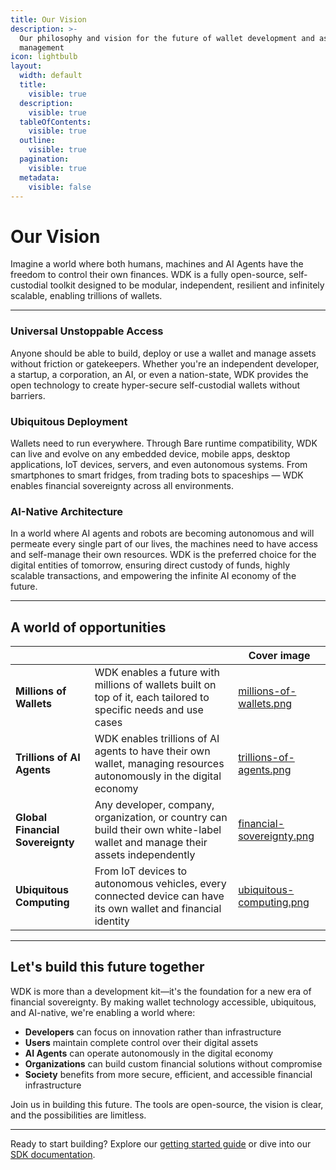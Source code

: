 ```yaml
---
title: Our Vision
description: >-
  Our philosophy and vision for the future of wallet development and asset
  management
icon: lightbulb
layout:
  width: default
  title:
    visible: true
  description:
    visible: true
  tableOfContents:
    visible: true
  outline:
    visible: true
  pagination:
    visible: true
  metadata:
    visible: false
---
```


# Our Vision

Imagine a world where both humans, machines and AI Agents have the freedom to control their own finances. WDK is a fully open-source, self-custodial toolkit designed to be modular, independent, resilient and infinitely scalable, enabling trillions of wallets. 

***

### **Universal Unstoppable Access**

Anyone should be able to build, deploy or use a wallet and manage assets without friction or gatekeepers. Whether you're an independent developer, a startup, a corporation, an AI, or even a nation-state, WDK provides the open technology to create hyper-secure self-custodial wallets without barriers.

### **Ubiquitous Deployment**

Wallets need to run everywhere. Through Bare runtime compatibility, WDK can live and evolve on any embedded device, mobile apps, desktop applications, IoT devices, servers, and even autonomous systems. From smartphones to smart fridges, from trading bots to spaceships — WDK enables financial sovereignty across all environments.

### **AI-Native Architecture**

In a world where AI agents and robots are becoming autonomous and will permeate every single part of our lives, the machines need to have access and self-manage their own resources. WDK is the preferred choice for the digital entities of tomorrow, ensuring direct custody of funds, highly scalable transactions, and empowering the infinite AI economy of the future.

***

## A world of opportunities

<table data-card-size="large" data-view="cards">
	<thead>
		<tr>
			<th></th>
			<th></th>
			<th data-hidden data-card-cover data-type="image">Cover image</th>
		</tr>
	</thead>
	<tbody>
		<tr>
			<td>
				<strong>Millions of Wallets</strong>
			</td>
			<td>WDK enables a future with millions of wallets built on top of it, each tailored to specific needs and use cases</td>
			<td>
				<a href="../assets/millions-of-wallets.png">millions-of-wallets.png</a>
			</td>
		</tr>
		<tr>
			<td>
				<strong>Trillions of AI Agents</strong>
			</td>
			<td>WDK enables trillions of AI agents to have their own wallet, managing resources autonomously in the digital economy</td>
			<td>
				<a href="../assets/trillions-of-agents.png">trillions-of-agents.png</a>
			</td>
		</tr>
		<tr>
			<td>
				<strong>Global Financial Sovereignty</strong>
			</td>
			<td>Any developer, company, organization, or country can build their own white-label wallet and manage their assets independently</td>
			<td>
				<a href="../assets/financial-sovereignty.png">financial-sovereignty.png</a>
			</td>
		</tr>
		<tr>
			<td>
				<strong>Ubiquitous Computing</strong>
			</td>
			<td>From IoT devices to autonomous vehicles, every connected device can have its own wallet and financial identity</td>
			<td>
				<a href="../assets/ubiquitous-computing.png">ubiquitous-computing.png</a>
			</td>
		</tr>
	</tbody>
</table>

***

## Let's build this future together

WDK is more than a development kit—it's the foundation for a new era of financial sovereignty. By making wallet technology accessible, ubiquitous, and AI-native, we're enabling a world where:

* **Developers** can focus on innovation rather than infrastructure
* **Users** maintain complete control over their digital assets
* **AI Agents** can operate autonomously in the digital economy
* **Organizations** can build custom financial solutions without compromise
* **Society** benefits from more secure, efficient, and accessible financial infrastructure

Join us in building this future. The tools are open-source, the vision is clear, and the possibilities are limitless.

***

Ready to start building? Explore our [getting started guide](../getting-started/prerequisites.md) or dive into our [SDK documentation](../sdk/getting-started.md).

